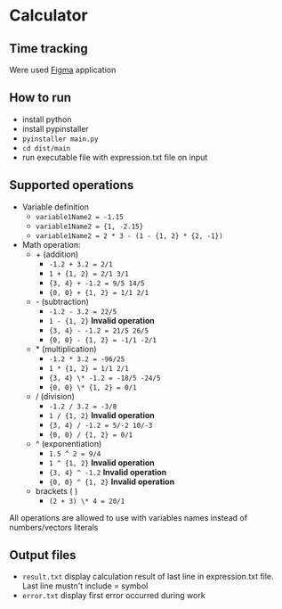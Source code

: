 # Calculator

## Time tracking

Were used [Figma](https://www.figma.com/file/cmUH30Y4Zhis0PUVC71bnT/Калькулятор?type=whiteboard&node-id=0-1&t=eBH8VO31vn6vHyvn-0) application

## How to run

- install python
- install pypinstaller
- `pyinstaller main.py`
- `cd dist/main`
- run executable file with expression.txt file on input

## Supported operations

- Variable definition
  - `variable1Name2 = -1.15`
  - `variable1Name2 = {1, -2.15}`
  - `variable1Name2 = 2 * 3 - (1 - {1, 2} * {2, -1})`
- Math operation:
  - \+ (addition)
    - `-1.2 + 3.2 = 2/1`
    - `1 + {1, 2} = 2/1 3/1`
    - `{3, 4} + -1.2 = 9/5 14/5`
    - `{0, 0} + {1, 2} = 1/1 2/1`
  - \- (subtraction)
    - `-1.2 - 3.2 = 22/5`
    - `1 - {1, 2}` **Invalid operation**
    - `{3, 4} - -1.2 = 21/5 26/5`
    - `{0, 0} - {1, 2} = -1/1 -2/1`
  - \* (multiplication)
    - `-1.2 * 3.2 = -96/25`
    - `1 * {1, 2} = 1/1 2/1`
    - `{3, 4} \* -1.2 = -18/5 -24/5`
    - `{0, 0} \* {1, 2} = 0/1`
  - / (division)
    - `-1.2 / 3.2 = -3/8`
    - `1 / {1, 2}` **Invalid operation**
    - `{3, 4} / -1.2 = 5/-2 10/-3`
    - `{0, 0} / {1, 2} = 0/1`
  - ^ (exponentiation)
    - `1.5 ^ 2 = 9/4`
    - `1 ^ {1, 2}` **Invalid operation**
    - `{3, 4} ^ -1.2` **Invalid operation**
    - `{0, 0} ^ {1, 2}` **Invalid operation**
  - brackets ( )
    - `(2 + 3) \* 4 = 20/1`

All operations are allowed to use with variables names instead of numbers/vectors literals

## Output files

- `result.txt` display calculation result of last line in expression.txt file. Last line mustn't include = symbol
- `error.txt` display first error occurred during work
